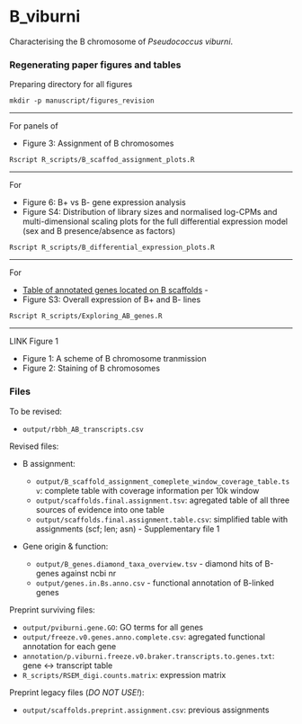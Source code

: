 # B_viburni
 Characterising the B chromosome of *Pseudococcus viburni*.


### Regenerating paper figures and tables

Preparing directory for all figures

```
mkdir -p manuscript/figures_revision
```

---

For panels of
 - Figure 3: Assignment of B chromosomes

```
Rscript R_scripts/B_scaffod_assignment_plots.R
```

---

For
- Figure 6: B+ vs B- gene expression analysis
- Figure S4: Distribution of library sizes and normalised log-CPMs and multi-dimensional scaling plots for the full differential expression model (sex and B presence/absence as factors)

```
Rscript R_scripts/B_differential_expression_plots.R
```

---

For
 - [Table of annotated genes located on B scaffolds](output/genes.in.Bs.anno.csv) -
 - Figure S3: Overall expression of B+ and B- lines

```
Rscript R_scripts/Exploring_AB_genes.R
```
---

LINK Figure 1
- Figure 1: A scheme of B chromosome tranmission
- Figure 2: Staining of B chromosomes


### Files

To be revised:
 - `output/rbbh_AB_transcripts.csv`


Revised files:
 - B assignment:
    - `output/B_scaffold_assignment_comeplete_window_coverage_table.tsv`: complete table with coverage information per 10k window
    - `output/scaffolds.final.assignment.tsv`: agregated table of all three sources of evidence into one table
    - `output/scaffolds.final.assignment.table.csv`: simplified table with assignments (scf; len; asn) - Supplementary file 1


 - Gene origin & function:
   - `output/B_genes.diamond_taxa_overview.tsv` - diamond hits of B-genes against ncbi nr
   - `output/genes.in.Bs.anno.csv` - functional annotation of B-linked genes

Preprint surviving files:
 - `output/pviburni.gene.GO`: GO terms for all genes
 - `output/freeze.v0.genes.anno.complete.csv`: agregated functional annotation for each gene
 - `annotation/p.viburni.freeze.v0.braker.transcripts.to.genes.txt`: gene <-> transcript table
 - `R_scripts/RSEM_digi.counts.matrix`: expression matrix


Preprint legacy files (_DO NOT USE!_):
 - `output/scaffolds.preprint.assignment.csv`: previous assignments
